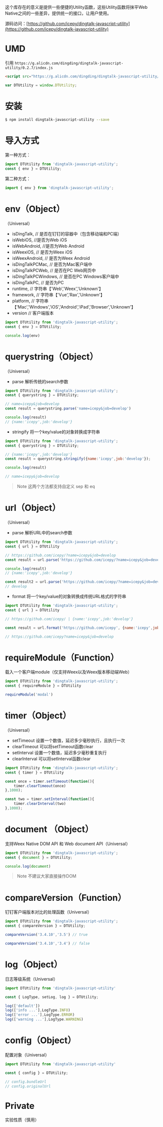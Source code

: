 这个库存在的意义是提供一些便捷的Utility函数，这些Utility函数将抹平Web Native之间的一些差异，提供统一的接口，让用户使用。

源码访问：[https://github.com/icepy/dingtalk-javascript-utility](https://github.com/icepy/dingtalk-javascript-utility)


# UMD

引用 `https://g.alicdn.com/dingding/dingtalk-javascript-utility/0.2.7/index.js`

```HTML
<script src="https://g.alicdn.com/dingding/dingtalk-javascript-utility/0.2.7/index.js"> </script>
```

```JavaScript
var DTUtility = window.DTUtility;
```

# 安装

```bash
$ npm install dingtalk-javascript-utility --save
```

# 导入方式

第一种方式：

```JavaScript
import DTUtility from 'dingtalk-javascript-utility';
const { env } = DTUtility;
```

第二种方式：
```JavaScript
import { env } from 'dingtalk-javascript-utility';
```

# env（Object）

（Universal）

* isDingTalk, // 是否在钉钉的容器中（包含移动端和PC端）
* isWebiOS, //是否为Web iOS
* isWebAndroid, //是否为Web Android
* isWeexiOS, // 是否为Weex iOS
* isWeexAndroid, // 是否为Weex Android
* isDingTalkPCMac, // 是否为Mac客户端中
* isDingTalkPCWeb, // 是否在PC Web网页中
* isDingTalkPCWindows, // 是否在PC Windows客户端中
* isDingTalkPC, // 是否为PC
* runtime,  // 字符串【'Web','Weex','Unknown'】
* framework, // 字符串【'Vue','Rax','Unknown'】
* platform, // 字符串【'Mac','Windows','iOS','Android','iPad','Browser','Unknown'】
* version // 客户端版本

```JavaScript
import DTUtility from 'dingtalk-javascript-utility';
const { env } = DTUtility;

console.log(env)
```

# querystring（Object）

（Universal）

* parse 解析传统的search参数

```JavaScript
import DTUtility from 'dingtalk-javascript-utility';
const { querystring } = DTUtility;

// name=icepy&job=develop
const result = querystring.parse('name=icepy&job=develop')

console.log(result)
// {name:'icepy',job:'develop'}
```

* stringify 将一个key/value的对象转换成字符串

```JavaScript
import DTUtility from 'dingtalk-javascript-utility';
const { querystring } = DTUtility;

// {name:'icepy',job:'develop'}
const result = querystring.stringify({name:'icepy',job:'develop'});

console.log(result)

// name=icepy&job=develop
```

> Note 这两个方法都支持自定义 sep 和 eq

# url（Object）

（Universal）

* parse 解析URL中的search参数

```JavaScript
import DTUtility from 'dingtalk-javascript-utility';
const { url } = DTUtility

// https://github.com/icepy/?name=icepy&job=develop
const result = url.parse('https://github.com/icepy/?name=icepy&job=develop')

console.log(result)
// {name:'icepy',job:'develop'}

const result2 = url.parse('https://github.com/icepy/?name=icepy&job=develop','job')
// develop

```

* format 将一个key/value的对象转换成传统URL格式的字符串

```JavaScript
import DTUtility from 'dingtalk-javascript-utility';
const { url } = DTUtility

// https://github.com/icepy/ | {name:'icepy',job:'develop'}

const result = url.format('https://github.com/icepy', {name:'icepy',job:'develop'});

// https://github.com/icepy?name=icepy&job=develop

```

# requireModule（Function）

载入一个客户端module（仅支持Weex以及Weex版本移动端Web）

```JavaScript
import DTUtility from 'dingtalk-javascript-utility';
const { requireModule } = DTUtility

requireModule('modal')

```

# timer（Object）

（Universal）

* setTimeout 设置一个数值，延迟多少毫秒执行，且执行一次
* clearTimeout 可以将setTimeout函数clear
* setInterval 设置一个数值，延迟多少毫秒重复执行
* clearInterval 可以将setInterval函数clear

```JavaScript
import DTUtility from 'dingtalk-javascript-utility';
const { timer } = DTUtility

const once = timer.setTimeout(function(){
	timer.clearTimeout(once)
},1000);

const two = timer.setInterval(function(){
	timer.clearInterval(two)
},1000);

```

# document （Object）

支持Weex Native DOM API 和 Web document API（Universal）

```JavaScript
import DTUtility from 'dingtalk-javascript-utility';
const { document } = DTUtility;

console.log(document)
```

> Note 不建议大家直接操作DOM

# compareVersion（Function）

钉钉客户端版本对比的处理函数（Universal）

```JavaScript
import DTUtility from 'dingtalk-javascript-utility';
const { compareVersion } = DTUtility;

compareVersion('3.4.10','3.5') // true 

compareVersion('3.4.10','3.4') // false

```

# log（Object）

日志等级系统（Universal）

```JavaScript
import DTUtility from 'dingtalk-javascript-utility'

const { LogType, setLog, log } = DTUtility;

log(['default'])
log(['info ...'],LogType.INFO)
log(['error ...'],LogType.ERROR)
log(['warning ...'],LogType.WARNING)
```

# config（Object）

配置对象（Universal）

```JavaScript
import DTUtility from 'dingtalk-javascript-utility'

const { config } = DTUtility;

// config.bundleUrl
// config.originalUrl
```

# Private

实验性质（慎用）
